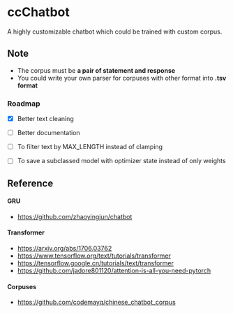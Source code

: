 # ccChatbot

A highly customizable chatbot which could be trained with custom corpus.



## Note

- The corpus must be **a pair of statement and response**
- You could write your own parser for corpuses with other format into **.tsv format**

   

### Roadmap

* [x] Better text cleaning
* [ ] Better documentation
* [ ] To filter text by MAX_LENGTH instead of clamping
* [ ] To save a subclassed model with optimizer state instead of only weights



## Reference

#### GRU

- https://github.com/zhaoyingjun/chatbot



#### Transformer

- https://arxiv.org/abs/1706.03762
- https://www.tensorflow.org/text/tutorials/transformer
- https://tensorflow.google.cn/tutorials/text/transformer
- https://github.com/jadore801120/attention-is-all-you-need-pytorch



#### Corpuses

- https://github.com/codemayq/chinese_chatbot_corpus